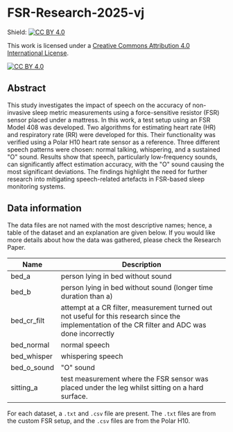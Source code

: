 # FSR-Research-2025-vj

Shield: [![CC BY 4.0][cc-by-shield]][cc-by]

This work is licensed under a
[Creative Commons Attribution 4.0 International License][cc-by].

[![CC BY 4.0][cc-by-image]][cc-by]

[cc-by]: http://creativecommons.org/licenses/by/4.0/
[cc-by-image]: https://i.creativecommons.org/l/by/4.0/88x31.png
[cc-by-shield]: https://img.shields.io/badge/License-CC%20BY%204.0-lightgrey.svg

## Abstract

This study investigates the impact of speech on the accuracy of non-invasive sleep metric measurements using a force-sensitive resistor (FSR) sensor placed under a mattress.
In this work, a test setup using an FSR Model 408 was developed.
Two algorithms for estimating heart rate (HR) and respiratory rate (RR) were developed for this.
Their functionality was verified using a Polar H10 heart rate sensor as a reference.
Three different speech patterns were chosen: normal talking, whispering, and a sustained "O" sound.
Results show that speech, particularly low-frequency sounds, can significantly affect estimation accuracy, with the "O" sound causing the most significant deviations.
The findings highlight the need for further research into mitigating speech-related artefacts in FSR-based sleep monitoring systems.

## Data information

The data files are not named with the most descriptive names; hence, a table of the dataset and an explanation are given below.
If you would like more details about how the data was gathered, please check the Research Paper.

| Name        | Description                                                                                                                                        |
|-------------|----------------------------------------------------------------------------------------------------------------------------------------------------|
| bed_a       | person lying in bed without sound                                                                                                                  |
| bed_b       | person lying in bed without sound (longer time duration than a)                                                                                    |
| bed_cr_filt | attempt at a CR filter, measurement turned out not useful for this research since the implementation of the CR filter and ADC was done incorrectly |
| bed_normal  | normal speech                                                                                                                                      |
| bed_whisper | whispering speech                                                                                                                                  |
| bed_o_sound | "O" sound                                                                                                                                          |
| sitting_a   | test measurement where the FSR sensor was placed under the leg whilst sitting on a hard surface.                                                   |

For each dataset, a `.txt` and `.csv` file are present.
The `.txt` files are from the custom FSR setup, and the `.csv` files are from the Polar H10.
